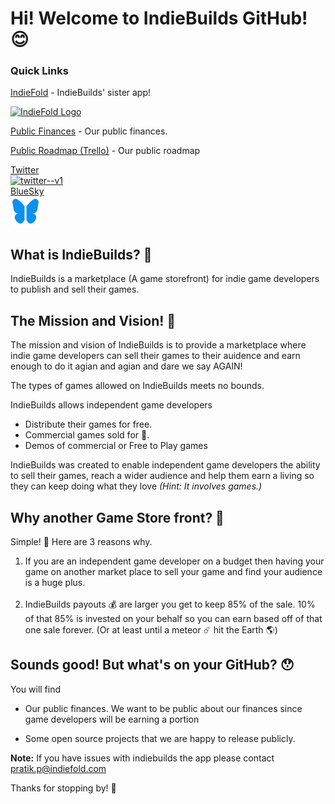 # Hi! Welcome to IndieBuilds GitHub! 😊

### Quick Links

[IndieFold](https://indiefold.com) - IndieBuilds' sister app!

<a href="https://indiefold.com">
<img alt="IndieFold Logo" src="https://indiefold.com/imgs/indiefold_logo_line.png" target="_blank" />
</a>

[Public Finances](https://github.com/IndieBuilds/finances) - Our public finances.

[Public Roadmap (Trello)](https://trello.com/b/cvvg1YHV/indiebuilds-roadmap) - Our public roadmap

<a href="https://x.com/Indiefold">
Twitter <br>
<img width="48" height="48" src="https://img.icons8.com/color/48/twitter--v1.png" alt="twitter--v1"/>
</a>
<br>

<a href="https://bsky.app/">
BlueSky <br>
<img width="48" height="48" src="../profile/icons/icons8-butterfly-48.png" alt="twitter--v1"/>
</a> 

## What is IndieBuilds? 🤔

IndieBuilds is a marketplace (A game storefront) for indie game developers to publish and sell their games.

## The Mission and Vision! 🫡

The mission and vision of IndieBuilds is to provide a marketplace where indie game developers can sell their games to their auidence and earn enough to do it agian and agian and dare we say AGAIN!

The types of games allowed on IndieBuilds meets no bounds. 

IndieBuilds allows independent game developers

- Distribute their games for free.
- Commercial games sold for 💸.
- Demos of commercial or Free to Play games

IndieBuilds was created to enable independent game developers the ability to sell their games, reach a wider audience and help them earn a living so they can keep doing what they love <em>(Hint: It involves games.)</em>

## Why another Game Store front? 🧐

Simple! 🙂 Here are 3 reasons why.

<ol>
    <li>
        If you are an independent game developer on a budget then having your game on another market place to sell your game and find your audience is a huge plus.
    </li>
    <br>
    <li>
        IndieBuilds payouts 💰 are larger you get to keep 85% of the sale. 10% of that 85% is invested on your behalf so you can earn based off of that one sale forever. (Or at least until a meteor ☄️ hit the Earth 🌎)
    </li>
</ol>

## Sounds good! But what's on your GitHub? 😯

You will find

- Our public finances. We want to be public about our finances since game developers will be earning a portion 

- Some open source projects that we are happy to release publicly.

<b>Note:</b> If you have issues with indiebuilds the app please contact <a href="mailto:pratik.p@indiefold.com">pratik.p@indiefold.com</a> 

Thanks for stopping by! 👋

<!--

**Here are some ideas to get you started:**

 A short introduction - what is your organization all about?
🌈 Contribution guidelines - how can the community get involved?
👩‍💻 Useful resources - where can the community find your docs? Is there anything else the community should know?
🍿 Fun facts - what does your team eat for breakfast?
🧙 Remember, you can do mighty things with the power of [Markdown](https://docs.github.com/github/writing-on-github/getting-started-with-writing-and-formatting-on-github/basic-writing-and-formatting-syntax)
-->
